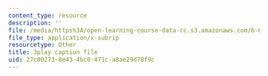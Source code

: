```yaml
---
content_type: resource
description: ''
file: /media/https%3A/open-learning-course-data-rc.s3.amazonaws.com/6-042j-mathematics-for-computer-science-fall-2010/27c002738e434bc0471ca8ae29d78f9c_GJpt_3ie4WU.srt
file_type: application/x-subrip
resourcetype: Other
title: 3play caption file
uid: 27c00273-8e43-4bc0-471c-a8ae29d78f9c
---
```

